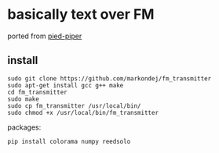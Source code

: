 # basically text over FM

ported from [pied-piper](https://github.com/rraval/pied-piper)

## install
```
sudo git clone https://github.com/markondej/fm_transmitter
sudo apt-get install gcc g++ make
cd fm_transmitter
sudo make
sudo cp fm_transmitter /usr/local/bin/
sudo chmod +x /usr/local/bin/fm_transmitter
```
packages:
```
pip install colorama numpy reedsolo
```


